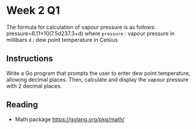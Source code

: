 # Week 2 Q1
The formula for calculation of vapour pressure is as follows:
pressure=6.11×10(7.5d237.3+d)
where 
`pressure` : vapour pressure in millibars
`d` : dew point temperature in Celsius

## Instructions
Write a Go program that prompts the user to enter dew point temperature, allowing decimal places. 
Then, calculate and display the vapour pressure with 2 decimal places.

## Reading 
- Math package https://golang.org/pkg/math/